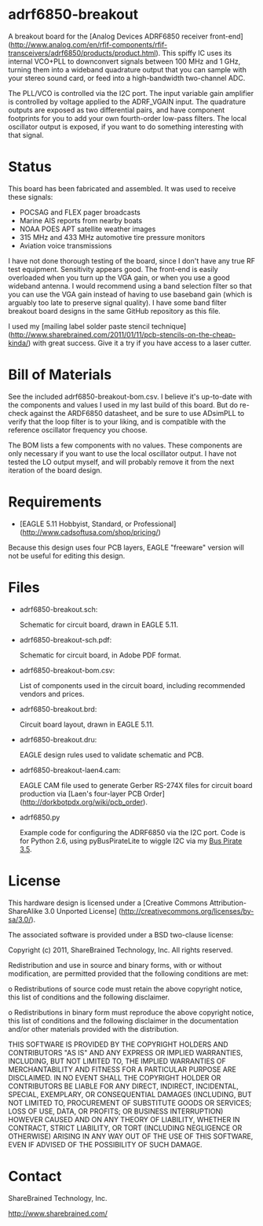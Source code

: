 adrf6850-breakout
================

A breakout board for the [Analog Devices ADRF6850 receiver front-end]
(http://www.analog.com/en/rfif-components/rfif-transceivers/adrf6850/products/product.html).
This spiffy IC uses its internal VCO+PLL to downconvert signals between 100 MHz
and 1 GHz, turning them into a wideband quadrature output that you can sample
with your stereo sound card, or feed into a high-bandwidth two-channel ADC.

The PLL/VCO is controlled via the I2C port. The input variable gain amplifier is
controlled by voltage applied to the ADRF_VGAIN input. The quadrature outputs
are exposed as two differential pairs, and have component footprints for you to
add your own fourth-order low-pass filters. The local oscillator output is
exposed, if you want to do something interesting with that signal.

Status
======

This board has been fabricated and assembled. It was used to receive these
signals:

* POCSAG and FLEX pager broadcasts
* Marine AIS reports from nearby boats
* NOAA POES APT satellite weather images
* 315 MHz and 433 MHz automotive tire pressure monitors
* Aviation voice transmissions

I have not done thorough testing of the board, since I don't have any true RF
test equipment. Sensitivity appears good. The front-end is easily
overloaded when you turn up the VGA gain, or when you use a good wideband
antenna. I would recommend using a band selection filter so that you can use
the VGA gain instead of having to use baseband gain (which is arguably too late
to preserve signal quality). I have some band filter breakout board designs in
the same GitHub repository as this file.

I used my [mailing label solder paste stencil technique]
(http://www.sharebrained.com/2011/01/11/pcb-stencils-on-the-cheap-kinda/)
with great success. Give it a try if you have access to a laser cutter.

Bill of Materials
=================

See the included adrf6850-breakout-bom.csv. I believe it's up-to-date with the
components and values I used in my last build of this board. But do re-check
against the ARDF6850 datasheet, and be sure to use ADsimPLL to verify that the
loop filter is to your liking, and is compatible with the reference oscillator
frequency you choose.

The BOM lists a few components with no values. These components are only
necessary if you want to use the local oscillator output. I have not tested
the LO output myself, and will probably remove it from the next iteration of
the board design.

Requirements
============

* [EAGLE 5.11 Hobbyist, Standard, or Professional]
  (http://www.cadsoftusa.com/shop/pricing/)

Because this design uses four PCB layers, EAGLE "freeware" version
will not be useful for editing this design.

Files
=====

* adrf6850-breakout.sch:

    Schematic for circuit board, drawn in EAGLE 5.11.

* adrf6850-breakout-sch.pdf:

    Schematic for circuit board, in Adobe PDF format.

* adrf6850-breakout-bom.csv:

    List of components used in the circuit board, including recommended vendors
    and prices.

* adrf6850-breakout.brd:

    Circuit board layout, drawn in EAGLE 5.11.

* adrf6850-breakout.dru:

    EAGLE design rules used to validate schematic and PCB.

* adrf6850-breakout-laen4.cam:

    EAGLE CAM file used to generate Gerber RS-274X files for
    circuit board production via
    [Laen's four-layer PCB Order]
    (http://dorkbotpdx.org/wiki/pcb_order).
    
* adrf6850.py

    Example code for configuring the ADRF6850 via the I2C port. Code is for
    Python 2.6, using pyBusPirateLite to wiggle I2C via my
    [Bus Pirate 3.5](http://code.google.com/p/the-bus-pirate/).

License
=======

This hardware design is licensed under a
[Creative Commons Attribution-ShareAlike 3.0 Unported License]
(http://creativecommons.org/licenses/by-sa/3.0/).

The associated software is provided under a BSD two-clause license:

Copyright (c) 2011, ShareBrained Technology, Inc.
All rights reserved.

Redistribution and use in source and binary forms, with or without
modification, are permitted provided that the following conditions are met:

o Redistributions of source code must retain the above copyright notice, this
  list of conditions and the following disclaimer.

o Redistributions in binary form must reproduce the above copyright notice,
  this list of conditions and the following disclaimer in the documentation
  and/or other materials provided with the distribution.

THIS SOFTWARE IS PROVIDED BY THE COPYRIGHT HOLDERS AND CONTRIBUTORS "AS IS"
AND ANY EXPRESS OR IMPLIED WARRANTIES, INCLUDING, BUT NOT LIMITED TO, THE
IMPLIED WARRANTIES OF MERCHANTABILITY AND FITNESS FOR A PARTICULAR PURPOSE
ARE DISCLAIMED. IN NO EVENT SHALL THE COPYRIGHT HOLDER OR CONTRIBUTORS BE
LIABLE FOR ANY DIRECT, INDIRECT, INCIDENTAL, SPECIAL, EXEMPLARY, OR
CONSEQUENTIAL DAMAGES (INCLUDING, BUT NOT LIMITED TO, PROCUREMENT OF
SUBSTITUTE GOODS OR SERVICES; LOSS OF USE, DATA, OR PROFITS; OR BUSINESS
INTERRUPTION) HOWEVER CAUSED AND ON ANY THEORY OF LIABILITY, WHETHER IN
CONTRACT, STRICT LIABILITY, OR TORT (INCLUDING NEGLIGENCE OR OTHERWISE)
ARISING IN ANY WAY OUT OF THE USE OF THIS SOFTWARE, EVEN IF ADVISED OF THE
POSSIBILITY OF SUCH DAMAGE.

Contact
=======

ShareBrained Technology, Inc.

<http://www.sharebrained.com/>